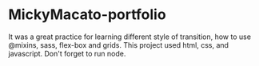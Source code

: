# MickyMacato-portfolio

It was a great practice for learning different style of transition, how to use @mixins, sass, flex-box and grids. 
This project used html, css, and javascript. 
Don't forget to run node. 

